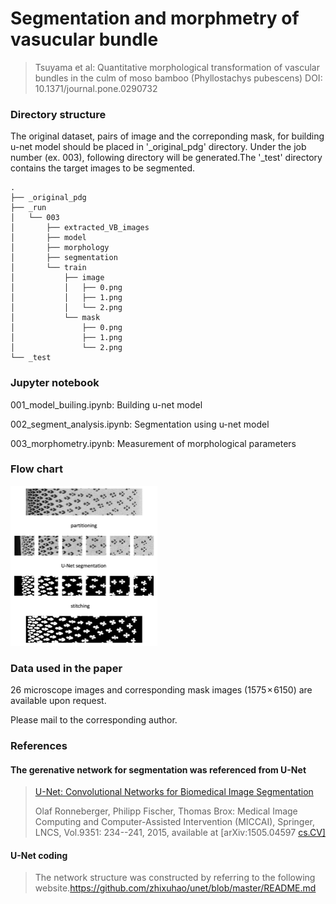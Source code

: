 # Segmentation and morphmetry of vasucular bundle

> Tsuyama et al: Quantitative morphological transformation of vascular bundles in the culm of moso bamboo (Phyllostachys pubescens) DOI: 10.1371/journal.pone.0290732
>
> 

### Directory structure

The original dataset, pairs of image and the correponding mask, for building u-net model should be placed in '_original_pdg' directory. Under the job number (ex. 003), following directory will be generated.The '_test' directory contains the target images to be segmented.

```
.
├── _original_pdg
├── _run
│   └── 003
│       ├── extracted_VB_images
│       ├── model
│       ├── morphology
│       ├── segmentation
│       └── train
│           ├── image
│           │   ├── 0.png
│           │   ├── 1.png
│           │   └── 2.png
│           └── mask
│               ├── 0.png
│               ├── 1.png
│               └── 2.png
└── _test
```



### Jupyter notebook

001_model_builing.ipynb: Building u-net model

002_segment_analysis.ipynb: Segmentation using u-net model

003_morphometry.ipynb: Measurement of morphological parameters



### Flow chart 

<img src="./img/1.png" alt="1" style="zoom:25%;" />

### Data used in the paper

26 microscope images and corresponding mask images (1575 × 6150) are available upon request.

Please mail to the corresponding author.



### References

#### The gerenative network for segmentation was referenced from  U-Net

> [ U-Net: Convolutional Networks for Biomedical Image Segmentation ](https://lmb.informatik.uni-freiburg.de/people/ronneber/u-net/)
>
> Olaf Ronneberger, Philipp Fischer, Thomas Brox:  Medical Image Computing and Computer-Assisted Intervention (MICCAI), Springer, LNCS, Vol.9351: 234--241, 2015, available at [arXiv:1505.04597 [cs.CV\]](http://arxiv.org/abs/1505.04597)

#### U-Net coding

> The network structure was constructed by referring to the following website.https://github.com/zhixuhao/unet/blob/master/README.md

